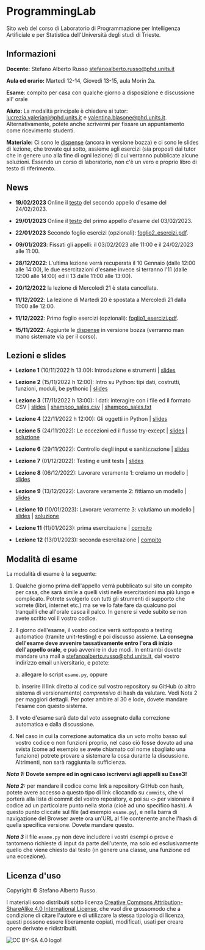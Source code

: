 # ProgrammingLab

Sito web del corso di Laboratorio di Programmazione per Intelligenza Artificiale e per Statistica dell'Università degli studi di Trieste.


## Informazioni
**Docente:** Stefano Alberto Russo [stefanoalberto.russo@phd.units.it](mailto:stefanoalberto.russo@phd.units.it)

**Aula ed orario:** Martedì 12-14, Giovedì 13-15, aula Morin 2a.

**Esame**: compito per casa con qualche giorno a disposizione e discussione all' orale

**Aiuto:** La modalità principale è chiedere ai tutor: [lucrezia.valeriani@phd.units.it](mailto:lucrezia.valeriani@phd.units.it) e [valentina.blasone@phd.units.it](mailto:valentina.blasone@phd.units.it). Alternativamente, potete anche scrivermi per fissare un appuntamento come ricevimento studenti.

**Materiale:** Ci sono le [dispense](files/DispenseLabProg.pdf) (ancora in versione bozza) e ci sono le slides di lezione, che trovate qui sotto, assieme agli esercizi (sia proposti dai tutor che in genere uno alla fine di ogni lezione) di cui verranno pubblicate alcune soluzioni. Essendo un corso di laboratorio, non c'è un vero e proprio libro di testo di riferimento. 

## News

 - **19/02/2023** Online il [testo](https://docs.google.com/document/d/e/2PACX-1vTPV9gcHH-snvVDLEOZ9gKAObe-2vTKTkaF595LDVKupP2Ror75TxQ8HWxoo5nLabA-w7Lel1nCJBcL/pub) del secondo appello d'esame del 24/02/2023.

 - **29/01/2023** Online il [testo](https://docs.google.com/document/d/e/2PACX-1vQlmC1U5UROiUoXDz2Oerb_3b64RM4qwLEBeR4Wp3KlFw8U4IHRJB1rMczm_brkeJU5CVMmH0uC_TC0/pub) del primo appello d'esame del 03/02/2023.

 - **22/01/2023** Secondo foglio esercizi (opzionali): [foglio2_esercizi.pdf](files/foglio2_esercizi.pdf).

 - **09/01/2023**: Fissati gli appelli: il 03/02/2023 alle 11:00 e il 24/02/2023 alle 11:00.

 - **28/12/2022**: L'ultima lezione verrà recuperata il 10 Gennaio (dalle 12:00 alle 14:00), le due esercitazioni d'esame invece si terranno l'11 (dalle 12:00 alle 14:00) ed il 13 dalle 11:00 alle 13:00).

 - **20/12/2022** la lezione di Mercoledì 21 è stata cancellata.

 - **11/12/2022**: La lezione di Martedì 20 è spostata a Mercoledì 21 dalla 11:00 alle 12:00.

 - **11/12/2022**: Primo foglio esercizi (opzionali): [foglio1_esercizi.pdf](files/foglio1_esercizi.pdf).

 - **15/11/2022**: Aggiunte le [dispense](files/DispenseLabProg.pdf) in versione bozza (verranno man mano sistemate via per il corso).


## Lezioni e slides

- **Lezione 1** (10/11/2022 h 13:00): Introduzione e strumenti | [slides](slides/Lezione1.pdf)

- **Lezione 2** (15/11/2022 h 12:00): Intro su Python: tipi dati, costrutti,
funzioni, moduli, be pythonic | [slides](slides/Lezione2.pdf)

- **Lezione 3** (17/11/2022 h 13:00): I dati: interagire con i file ed il formato CSV | [slides](slides/Lezione3.pdf) | [shampoo_sales.csv](files/shampoo_sales.csv) | [shampoo_sales.txt](files/shampoo_sales.txt)

- **Lezione 4** (22/11/2022 h 12:00): Gli oggetti in Python | [slides](slides/Lezione4.pdf)

- **Lezione 5** (24/11/2022): Le eccezioni ed il flusso try-except
 | [slides](slides/Lezione5.pdf) | [soluzione](soluzioni/lezione5)

- **Lezione 6** (29/11/2022): Controllo degli input e sanitizzazione
 | [slides](slides/Lezione6.pdf)

- **Lezione 7** (01/12/2022): Testing e unit tests
 | [slides](slides/Lezione7.pdf)

- **Lezione 8** (06/12/2022): Lavorare veramente 1: creiamo un modello
 | [slides](slides/Lezione8.pdf)

- **Lezione 9** (13/12/2022): Lavorare veramente 2: fittiamo un modello
 | [slides](slides/Lezione9.pdf)

- **Lezione 10** (10/01/2023): Lavorare veramente 3: valutiamo un modello
 | [slides](slides/Lezione10.pdf) | [soluzione](soluzioni/lezione10)
 
- **Lezione 11** (11/01/2023): prima esercitazione
 | [compito](https://docs.google.com/document/d/e/2PACX-1vSsSDmsHj0dsqG3rs1Erv2KGksKCSpk27RAUfrL5p6aaIAIplReUfOnh8NUNP-D6j_uOhF1fhTfd5Hg/pub)

- **Lezione 12** (13/01/2023): seconda esercitazione
 | [compito](https://docs.google.com/document/d/e/2PACX-1vRt09wouXGP4ECVPbMIT7FGzzYAx6T37Pil8KG4pSMpcYQeHAl_b9x3rsax7jH0D3M8Ol9R05C8xY_3/pub)

## Modalità di esame

La modalità di esame è la seguente:

1. Qualche giorno prima dell'appello verrà pubblicato sul sito un compito per casa, che sarà simile a quelli visti nelle esercitazioni ma più lungo e complicato. Potrete svolgerlo con tutti gli strumenti di supporto che vorrete (libri, internet etc.) ma se ve lo fate fare da qualcuno poi tranquilli che all'orale casca il palco. In genere si vede subito se non avete scritto voi il vostro codice.

2. Il giorno dell'esame, il vostro codice verrà sottoposto a testing automatico (tramite unit-testing) e poi discusso assieme. **La consegna dell'esame deve avvenire tassativamente entro l'ora di inizio dell'appello orale**, e può avvenire in due modi. In entrambi dovete mandare una mail a [stefanoalberto.russo@phd.units.it](mailto:stefanoalberto.russo@phd.units.it), dal vostro indirizzo email universitario, e potete:

    a. allegare lo script `esame.py`, oppure
	
    b. inserire il link diretto al codice sul vostro repository su GitHub (o altro sistema di versionamento) *comprensivo* di hash da valutare. Vedi Nota 2 per maggiori dettagli. Per poter ambire al 30 e lode, dovete mandare l'esame con questo sistema.


3. Il voto d'esame sarà dato dal voto assegnato dalla correzione automatica e dalla discussione.

4. Nel caso in cui la correzione automatica dia un voto molto basso sul vostro codice o non funzioni proprio, nel caso ciò fosse dovuto ad una svista (come ad esempio se avete chiamato col nome sbagliato una funzione) potrete provare a sistemare la cosa durante la discussione. Altrimenti, non sarà raggiunta la sufficienza.


***Nota 1:*** **Dovete sempre ed in ogni caso iscrivervi agli appelli su Esse3!**

***Nota 2:*** per mandare il codice come link a repository GitHub con hash, potete avere accesso a questo tipo di link cliccando su `commits`, che vi porterà alla lista di commit del vostro repository, e poi su `<>` per visionare il codice ad un particolare punto nella storia (cioè ad uno specifico hash). A questo punto cliccate sul file (ad esempio `esame.py`), e nella barra di navigazione del Browser avete ora un'URL al file contenente anche l'hash di quella specifica versione. Dovete mandare questo.

***Nota 3*** il file `esame.py` non deve includere i vostri esempi o prove e tantomeno richieste di input da parte dell'utente, ma solo ed esclusivamente quello che viene chiesto dal testo (in genere una classe, una funzione ed una eccezione).



## Licenza d'uso

Copyright &copy; Stefano Alberto Russo.

I materiali sono distribuiti sotto licenza [Creative Commons Attribution-ShareAlike 4.0 International License](http://creativecommons.org/licenses/by-sa/4.0/), che vuol dire grossomodo che a condizione di citare l'autore e di utilizzare la stessa tipologia di licenza, questi possono essere liberamente copiati, modificati, usati per creare opere derivate e ridistribuiti.

![CC BY-SA 4.0 logo!](https://i.creativecommons.org/l/by-sa/4.0/88x31.png "CC BY-SA 4.0")
           





